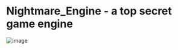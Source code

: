   <h1>Nightmare_Engine - a top secret game engine</h1>
  
![image](https://user-images.githubusercontent.com/46627284/187683444-94630534-8ca6-4c21-a66e-8b3a8ce0d9a8.png)
